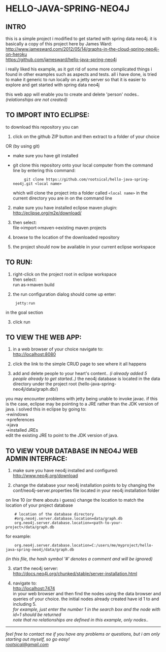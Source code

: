 HELLO-JAVA-SPRING-NEO4J
====

INTRO
----
this is a simple project i modified to get started with spring data neo4j.
it is basically a copy of this project here by James Ward:  
<http://www.jamesward.com/2012/05/14/graphs-in-the-cloud-spring-neo4j-on-heroku>  
<https://github.com/jamesward/hello-java-spring-neo4j>

i really liked his example, as it got rid of some more complicated things i found in other examples such as aspects and tests. all i have done, is tried to make it generic to run locally on a jetty server so that it is easier to explore and get started with spring data neo4j

this web app will enable you to create and delete 'person' nodes.. *(relationships are not created)*


TO IMPORT INTO ECLIPSE:
----
to download this repository you can

1. click on the github ZIP button and then extract to a folder of your choice 

 OR (by using git)
 * make sure you have git installed
 * git clone this repository onto your local computer from the command line by entering this command:

            git clone https://github.com/rootsical/hello-java-spring-neo4j.git <local name>

     which will clone the project into a folder called `<local name>` in the current directory you are in on the command line

2. make sure you have installed eclipse maven plugin:  
<http://eclipse.org/m2e/download/>

3. then select:  
file->import->maven->existing maven projects

4. browse to the location of the downloaded repository

5. the project should now be available in your current eclipse workspace

TO RUN:
----
1. right-click on the project root in eclipse workspace  
then select:  
run as->maven build

2. the run configuration dialog should come up
enter:

        jetty:run

 in the goal section

3. click run

TO VIEW THE WEB APP:
----
1. in a web browser of your choice navigate to:  
<http://localhost:8080>

2. click the link to the simple CRUD page to see where it all happens

3. add and delete people to your heart's content.. *(i already added 5 people already to get started..)*  the neo4j database is located in the data directory under the project root
(hello-java-spring-neo4j/data/graph.db/)

you may encounter problems with jetty being unable to invoke javac. if this is the case, eclipse may be pointing to a JRE rather than the JDK version of java.  i solved this in eclipse by going to:  
->windows  
->preferences  
->java  
->installed JREs  
edit the existing JRE to point to the JDK version of java.

TO VIEW YOUR DATABASE IN NEO4J WEB ADMIN INTERFACE:
----
1. make sure you have neo4j installed and configured:  
<http://www.neo4j.org/download>

2. change the database your neo4j installation points to by changing the
conf/neo4j-server.properties file located in your neo4j installation folder

 on line 10 (or there abouts i guess) change the location to match the location of your project database

	    # location of the database directory 
	    #org.neo4j.server.database.location=data/graph.db
	    org.neo4j.server.database.location=<path-to-your-project>/data/graph.db

 for example:

        org.neo4j.server.database.location=C:/users/me/myproject/hello-java-spring-neo4j/data/graph.db

 *(in this file, the hash symbol '#' denotes a comment and will be ignored)*

3. start the neo4j server:  
<http://docs.neo4j.org/chunked/stable/server-installation.html>

4. navigate to:  
<http://localhost:7474>  
in your web browser and then find the nodes using the data browser and queries of your choice.  the initial nodes already created have id 1 to and including 5.  
*for example, just enter the number 1 in the search box and the node with id=1 should be returned*  
*note that no relationships are defined in this example, only nodes..*  

- - -  
*feel free to contact me if you have any problems or questions, but i am only starting out myself, so go easy!  
rootsical@gmail.com*